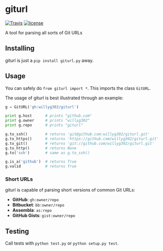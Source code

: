 # giturl

[![Travis](https://img.shields.io/travis/willyg302/giturl.svg?style=flat-square)](https://travis-ci.org/willyg302/giturl)
[![license](http://img.shields.io/badge/license-MIT-red.svg?style=flat-square)](https://raw.githubusercontent.com/willyg302/giturl/master/LICENSE)

A tool for parsing all sorts of Git URLs

## Installing

giturl is just a `pip install giturl.py` away.

## Usage

You can safely do `from giturl import *`. This imports the class `GitURL`.

The usage of giturl is best illustrated through an example:

```python
g = GitURL('gh:willyg302/giturl')

print g.host      # prints "github.com"
print g.owner     # prints "willyg302"
print g.repo      # prints "giturl"

g.to_ssh()        # returns 'git@github.com:willyg302/giturl.git'
g.to_https()      # returns 'https://github.com/willyg302/giturl.git'
g.to_git()        # returns 'git://github.com/willyg302/giturl.git'
g.to_http()       # returns None
g.to('ssh')       # same as g.to_ssh()

g.is_a('github')  # returns True
g.valid           # returns True
```

### Short URLs

giturl is capable of parsing short versions of common Git URLs:

- **GitHub**: `gh:owner/repo`
- **Bitbucket**: `bb:owner/repo`
- **Assembla**: `as:repo`
- **GitHub Gists**: `gist:owner/repo`

## Testing

Call tests with `python test.py` or `python setup.py test`.
